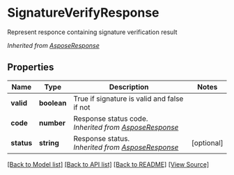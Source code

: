 ﻿# SignatureVerifyResponse
Represent responce containing signature verification result

*Inherited from [AsposeResponse](AsposeResponse.md)*
## Properties
Name | Type | Description | Notes
------------ | ------------- | ------------- | -------------
**valid** | **boolean** | True if signature is valid and false if not | 
**code** | **number** | Response status code.<br />*Inherited from [AsposeResponse](AsposeResponse.md)* | 
**status** | **string** | Response status.<br />*Inherited from [AsposeResponse](AsposeResponse.md)* | [optional]

[[Back to Model list]](../README.md#documentation-for-models) [[Back to API list]](../README.md#documentation-for-api-endpoints) [[Back to README]](../README.md) [[View Source]](../src/models/signatureVerifyResponse.ts)

